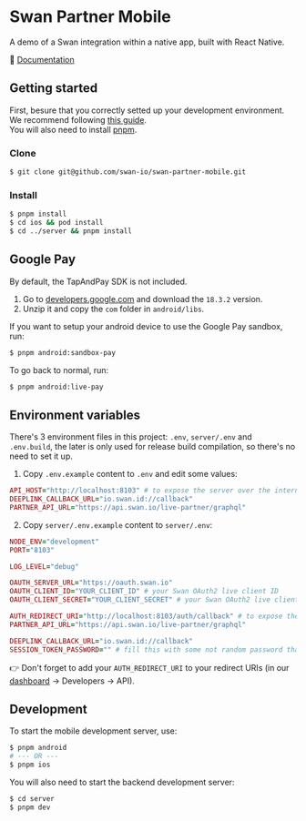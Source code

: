 # Swan Partner Mobile

A demo of a Swan integration within a native app, built with React Native.

📘 [Documentation](https://docs.swan.io/api/consent/integrate-strong-customer-authentication-sca)

## Getting started

First, besure that you correctly setted up your development environment. We recommend following [this guide](https://reactnative.dev/docs/environment-setup).<br/>
You will also need to install [pnpm](https://pnpm.io/installation).

### Clone

```bash
$ git clone git@github.com/swan-io/swan-partner-mobile.git
```

### Install

```bash
$ pnpm install
$ cd ios && pod install
$ cd ../server && pnpm install
```

## Google Pay

By default, the TapAndPay SDK is not included.

1. Go to [developers.google.com](https://developers.google.com/pay/issuers/apis/push-provisioning/android/releases) and download the `18.3.2` version.
2. Unzip it and copy the `com` folder in `android/libs`.

If you want to setup your android device to use the Google Pay sandbox, run:

```bash
$ pnpm android:sandbox-pay
```

To go back to normal, run:

```bash
$ pnpm android:live-pay
```

## Environment variables

There's 3 environment files in this project: `.env`, `server/.env` and `.env.build`, the later is only used for release build compilation, so there's no need to set it up.

1. Copy `.env.example` content to `.env` and edit some values:

```ruby
API_HOST="http://localhost:8103" # to expose the server over the internet (ngrok) replace this
DEEPLINK_CALLBACK_URL="io.swan.id://callback"
PARTNER_API_URL="https://api.swan.io/live-partner/graphql"
```

2. Copy `server/.env.example` content to `server/.env`:

```ruby
NODE_ENV="development"
PORT="8103"

LOG_LEVEL="debug"

OAUTH_SERVER_URL="https://oauth.swan.io"
OAUTH_CLIENT_ID="YOUR_CLIENT_ID" # your Swan OAuth2 live client ID
OAUTH_CLIENT_SECRET="YOUR_CLIENT_SECRET" # your Swan OAuth2 live client secret

AUTH_REDIRECT_URI="http://localhost:8103/auth/callback" # to expose the server over the internet (ngrok) replace this with <PROXY_URL>/auth/callback
PARTNER_API_URL="https://api.swan.io/live-partner/graphql"

DEEPLINK_CALLBACK_URL="io.swan.id://callback"
SESSION_TOKEN_PASSWORD="" # fill this with some not random password that is at least 32 characters
```

👉 Don't forget to add your `AUTH_REDIRECT_URI` to your redirect URIs (in our [dashboard](https://dashboard.swan.io) → Developers → API).

## Development

To start the mobile development server, use:

```bash
$ pnpm android
# --- OR ---
$ pnpm ios
```

You will also need to start the backend development server:

```bash
$ cd server
$ pnpm dev
```
